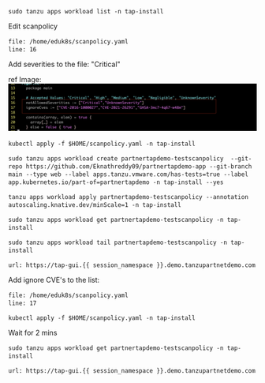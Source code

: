 

```execute
sudo tanzu apps workload list -n tap-install
```

Edit scanpolicy

```editor:open-file
file: /home/eduk8s/scanpolicy.yaml
line: 16
```

Add severities to the file: "Critical"

ref Image: ![Scanpolicy](images/scanpolicy-1.png)

```execute
kubectl apply -f $HOME/scanpolicy.yaml -n tap-install
```

```execute
sudo tanzu apps workload create partnertapdemo-testscanpolicy  --git-repo https://github.com/Eknathreddy09/partnertapdemo-app --git-branch main --type web --label apps.tanzu.vmware.com/has-tests=true --label app.kubernetes.io/part-of=partnertapdemo -n tap-install --yes
```

```execute
tanzu apps workload apply partnertapdemo-testscanpolicy --annotation autoscaling.knative.dev/minScale=1 -n tap-install
```

```execute
sudo tanzu apps workload get partnertapdemo-testscanpolicy -n tap-install
```

```execute-2
sudo tanzu apps workload tail partnertapdemo-testscanpolicy -n tap-install
```

```dashboard:open-url
url: https://tap-gui.{{ session_namespace }}.demo.tanzupartnetdemo.com
```

Add ignore CVE's to the list:

```editor:open-file
file: /home/eduk8s/scanpolicy.yaml
line: 17
```

```execute
kubectl apply -f $HOME/scanpolicy.yaml -n tap-install
```

Wait for 2 mins

```execute
sudo tanzu apps workload get partnertapdemo-testscanpolicy -n tap-install
```

```dashboard:open-url
url: https://tap-gui.{{ session_namespace }}.demo.tanzupartnetdemo.com
```

